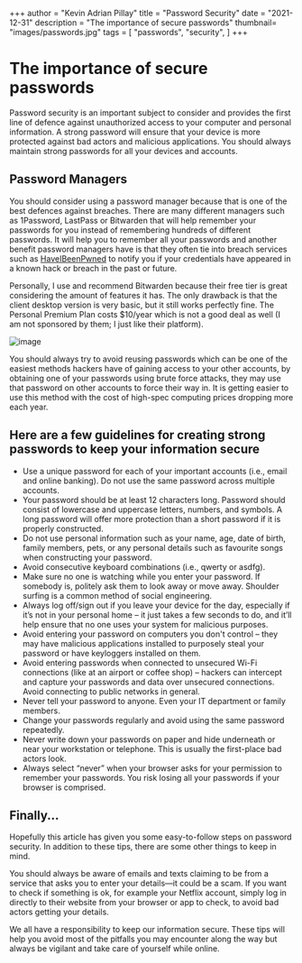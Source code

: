 +++
author = "Kevin Adrian Pillay"
title = "Password Security"
date = "2021-12-31"
description = "The importance of secure passwords"
thumbnail= "images/passwords.jpg"
tags = [
    "passwords",
    "security",
]
+++



# The importance of secure passwords

Password security is an important subject to consider and provides the first line of defence against unauthorized access to your computer and personal information. 
A strong password will ensure that your device is more protected against bad actors and malicious applications. You should always maintain strong passwords for all your devices and accounts. 

## Password Managers

You should consider using a password manager because that is one of the best defences against breaches. 
There are many different managers such as 1Password, LastPass or Bitwarden that will help remember your passwords for you instead of remembering hundreds of different passwords. It will help you to remember all your passwords and another benefit password managers have is that they often tie into breach services such as [HaveIBeenPwned](https://haveibeenpwned.com) to notify you if your credentials have appeared in a known hack or breach in the past or future.

Personally, I use and recommend Bitwarden because their free tier is great considering the amount of features it has. The only drawback is that the client desktop version is very basic, but it still works perfectly fine. The Personal Premium Plan costs $10/year which is not a good deal as well (I am not sponsored by them; I just like their platform).

![image](https://user-images.githubusercontent.com/30116824/150772525-f6a02c4a-c227-40d4-a6d5-731eeafcafb1.png)

You should always try to avoid reusing passwords which can be one of the easiest methods hackers have of gaining access to your other accounts, by obtaining one of your passwords using brute force attacks, they may use that password on other accounts to force their way in. 
It is getting easier to use this method with the cost of high-spec computing prices dropping more each year. 


## Here are a few guidelines for creating strong passwords to keep your information secure

-	Use a unique password for each of your important accounts (i.e., email and online banking). Do not use the same password across multiple accounts. 
-	Your password should be at least 12 characters long. Password should consist of lowercase and uppercase letters, numbers, and symbols. A long password will offer more           protection than a short password if it is properly constructed.
-	Do not use personal information such as your name, age, date of birth, family members, pets, or any personal details such as favourite songs when constructing your password.
-	Avoid consecutive keyboard combinations (i.e., qwerty or asdfg).
-	Make sure no one is watching while you enter your password. If somebody is, politely ask them to look away or move away. Shoulder surfing is a common method of social           engineering. 
-	Always log off/sign out if you leave your device for the day, especially if it’s not in your personal home – it just takes a few seconds to do, and it’ll help ensure that no     one uses your system for malicious purposes. 
-	Avoid entering your password on computers you don't control – they may have malicious applications installed to purposely steal your password or have keyloggers installed on     them.
-	Avoid entering passwords when connected to unsecured Wi-Fi connections (like at an airport or coffee shop) – hackers can intercept and capture your passwords and data over       unsecured connections. Avoid connecting to public networks in general. 
-	Never tell your password to anyone. Even your IT department or family members.
-	Change your passwords regularly and avoid using the same password repeatedly.
-	Never write down your passwords on paper and hide underneath or near your workstation or telephone. This is usually the first-place bad actors look.
-	Always select “never” when your browser asks for your permission to remember your passwords. You risk losing all your passwords if your browser is comprised. 

## Finally...

Hopefully this article has given you some easy-to-follow steps on password security. In addition to these tips, there are some other things to keep in mind. 

You should always be aware of emails and texts claiming to be from a service that asks you to enter your details—it could be a scam. 
If you want to check if something is ok, for example your Netflix account, simply log in directly to their website from your browser or app to check, to avoid bad actors getting your details. 

We all have a responsibility to keep our information secure. These tips will help you avoid most of the pitfalls you may encounter along the way but always be vigilant and take care of yourself while online. 
